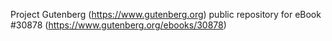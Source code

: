 Project Gutenberg (https://www.gutenberg.org) public repository for eBook #30878 (https://www.gutenberg.org/ebooks/30878)
